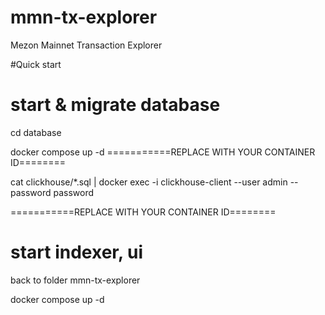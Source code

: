 # mmn-tx-explorer
Mezon Mainnet Transaction Explorer



#Quick start

# start & migrate database
cd database

docker compose up -d 
===========REPLACE  <clickhouse-container> WITH YOUR CONTAINER ID========

cat clickhouse/*.sql | docker exec -i <clickhouse-container> clickhouse-client --user admin --password password

===========REPLACE  <clickhouse-container> WITH YOUR CONTAINER ID========

# start indexer, ui

back to folder mmn-tx-explorer

docker compose up -d

